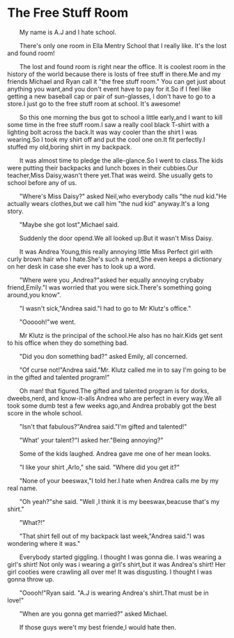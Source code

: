 # The Free Stuff Room

&emsp;&emsp;My name is A.J and I hate school.

&emsp;&emsp;There's only one room in Ella Mentry School that I really like. It's the lost and found room!

&emsp;&emsp;The lost and found room is right near the office. It is coolest room in the history of the world because there is losts of free stuff in there.Me and my friends Michael and Ryan call it "the free stuff room." You can get just about anything you want,and you don't event have to pay for it.So if I feel like getting a new baseball cap or pair of sun-glasses, I don't have to go to a store.I just go to the free stuff room at school. It's awesome!

&emsp;&emsp;So this one morning the bus got to school a little early,and I want to kill some time in the free stuff room.I saw a really cool black T-shirt with a lighting bolt across the back.It was way cooler than the shirt I was wearing.So I took my shirt off and put the cool one on.It fit perfectly.I stuffed my old,boring shirt in my backpack.

&emsp;&emsp;It was almost time to pledge the alle-glance.So I went to class.The kids were putting their backpacks and lunch boxes in their cubbies.Our teacher,Miss Daisy,wasn't there yet.That was weird. She usually gets to school before any of us.

&emsp;&emsp;"Where's Miss Daisy?" asked Neil,who everybody calls "the nud kid."He actually wears clothes,but we call him "the nud kid" anyway.It's a long story.

&emsp;&emsp;"Maybe she got lost",Michael said.

&emsp;&emsp;Suddenly the door opend.We all looked up.But it wasn't Miss Daisy.

&emsp;&emsp;It was Andrea Young,this really annoying little Miss Perfect girl with curly brown hair who I hate.She's such a nerd,She even keeps a dictionary on her desk in case she ever has to look up a word.

&emsp;&emsp;"Where were you ,Andrea?"asked her equally annoying crybaby friend,Emily."I was worried that you were sick.There's something going around,you know".

&emsp;&emsp;"I wasn't sick,"Andrea said."I had to go to Mr Klutz's office."

&emsp;&emsp;"Oooooh!"we went.

&emsp;&emsp;Mr Klutz is the principal of the school.He also has no hair.Kids get sent to his office when they do something bad.

&emsp;&emsp;"Did you don something bad?" asked Emily, all concerned.

&emsp;&emsp;"Of curse not!"Andrea said."Mr. Klutz called me in to say I'm going to be in the gifted and talented program!"

&emsp;&emsp;Oh man! that figured.The gifted and talented program is for dorks, dweebs,nerd, and know-it-alls Andrea who are perfect in every way.We all took some dumb test a few weeks ago,and Andrea probably got the best score in the whole school.

&emsp;&emsp;"Isn't that fabulous?"Andrea said."I'm gifted and talented!"

&emsp;&emsp;"What' your talent?"I asked her."Being annoying?"

&emsp;&emsp;Some of the kids laughed. Andrea gave me one of her mean looks.

&emsp;&emsp;"I like your shirt ,Arlo," she said. "Where did you get it?"

&emsp;&emsp;"None of your beeswax,"I told her.I hate when Andrea calls me by my real name.

&emsp;&emsp;"Oh yeah?"she said. "Well ,I think it is my beeswax,beacuse that's my shirt."

&emsp;&emsp;"What?!"

&emsp;&emsp;"That shirt fell out of my backpack last week,"Andrea said."I was wondering where it was."

&emsp;&emsp;Everybody started giggling. I thought I was gonna die. I was wearing a girl's shirt! Not only was i wearing a girl's shirt,but it was Andrea's shirt! Her girl cooties were crawling all over me! It was disgusting. I thought I was gonna throw up.

&emsp;&emsp;"Ooooh!"Ryan said. "A.J is wearing Andrea's shirt.That must be in love!"

&emsp;&emsp;"When are you gonna get married?" asked Michael.

&emsp;&emsp;If those guys were't my best friende,I would hate then.
